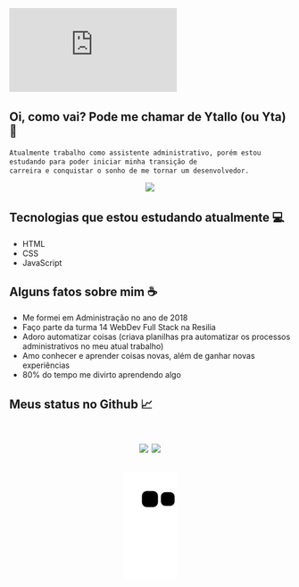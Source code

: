 <div align="">
 
   ![banner do perfil](https://www.ignboards.com/proxy.php?image=https%3A%2F%2Fi.imgur.com%2FX2mgz1R.gif&hash=4e9b3104256f78ddd0b6109373460647)

</div>
  
## Oi, como vai? Pode me chamar de Ytallo (ou Yta) 👋

```
Atualmente trabalho como assistente administrativo, porém estou estudando para poder iniciar minha transição de 
carreira e conquistar o sonho de me tornar um desenvolvedor.
```

<div align="center">
   <a href="https://www.linkedin.com/in/ytallobruno/" target="_blank"><img src="https://img.shields.io/badge/-LinkedIn-%230077B5?style=for-the-badge&logo=linkedin&logoColor=white" target="_blank"></a> <!--[meu linkedin]-->
</div>  
  
  ## Tecnologias que estou estudando atualmente 💻

  - HTML
  - CSS
  - JavaScript

## Alguns fatos sobre mim ☕

- Me formei em Administração no ano de 2018
- Faço parte da turma 14 WebDev Full Stack na Resilia
- Adoro automatizar coisas (criava planilhas pra automatizar os processos administrativos no meu atual trabalho)
- Amo conhecer e aprender coisas novas, além de ganhar novas experiências
- 80% do tempo me divirto aprendendo algo

## Meus status no Github 📈
<h1 align="center">
   <img height="140em" src="https://github-readme-stats.vercel.app/api?username=ytallobruno&show_icons=true&bg_color=blue"> <!--[ytallo github stats]-->
   <img height="140em" src="https://github-readme-stats.vercel.app/api/top-langs/?username=ytallobruno&layout=compact&bg_color=blue"/> <!--[ytallo github langs]-->

   ![Snake animation](https://github.com/ytallobruno/ytallobruno/blob/output/github-contribution-grid-snake.svg) <!--[cobrinha]-->
</h1>
